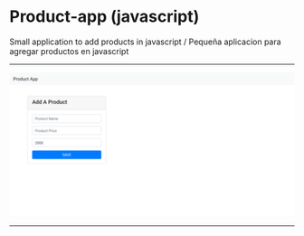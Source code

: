<!-- header -->
# Product-app (javascript)

Small application to add products in javascript / Pequeña aplicacion para agregar productos en javascript

---

![product-app imagen](screenshot.png "screenshot")

---
